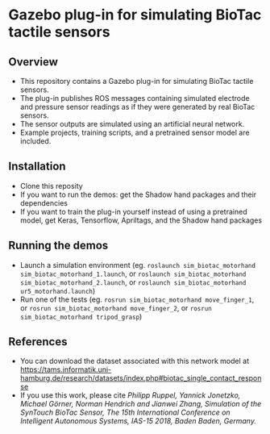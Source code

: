 # Gazebo plug-in for simulating BioTac tactile sensors

## Overview
- This repository contains a Gazebo plug-in for simulating BioTac tactile sensors. 
- The plug-in publishes ROS messages containing simulated electrode and pressure sensor readings as if they were generated by real BioTac sensors. 
- The sensor outputs are simulated using an artificial neural network. 
- Example projects, training scripts, and a pretrained sensor model are included. 

## Installation
- Clone this reposity
- If you want to run the demos: get the Shadow hand packages and their dependencies
- If you want to train the plug-in yourself instead of using a pretrained model, get Keras, Tensorflow, Apriltags, and the Shadow hand packages

## Running the demos
- Launch a simulation environment (eg. `roslaunch sim_biotac_motorhand sim_biotac_motorhand_1.launch`, or `roslaunch sim_biotac_motorhand sim_biotac_motorhand_2.launch`, or `roslaunch sim_biotac_motorhand ur5_motorhand.launch`)
- Run one of the tests (eg. `rosrun sim_biotac_motorhand move_finger_1`, or `rosrun sim_biotac_motorhand move_finger_2`, or `rosrun sim_biotac_motorhand tripod_grasp`)

## References
- You can download the dataset associated with this network model at https://tams.informatik.uni-hamburg.de/research/datasets/index.php#biotac_single_contact_response
- If you use this work, please cite *Philipp Ruppel, Yannick Jonetzko, Michael Görner, Norman Hendrich and Jianwei Zhang, Simulation of the SynTouch BioTac Sensor, The 15th International Conference on Intelligent Autonomous Systems, IAS-15 2018, Baden Baden, Germany.*
